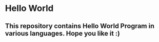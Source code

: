 # Hello World 
## This repository contains Hello World Program in various languages. Hope you like it :)
